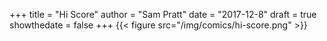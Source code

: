 +++
title = "Hi Score"
author = "Sam Pratt"
date = "2017-12-8"
draft = true
showthedate = false
+++
{{< figure src="/img/comics/hi-score.png" >}}